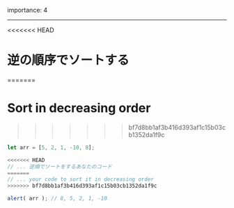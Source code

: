 importance: 4

---

<<<<<<< HEAD
# 逆の順序でソートする
=======
# Sort in decreasing order
>>>>>>> bf7d8bb1af3b416d393af1c15b03cb1352da1f9c

```js
let arr = [5, 2, 1, -10, 8];

<<<<<<< HEAD
// ... 逆順でソートをするあなたのコード
=======
// ... your code to sort it in decreasing order
>>>>>>> bf7d8bb1af3b416d393af1c15b03cb1352da1f9c

alert( arr ); // 8, 5, 2, 1, -10
```
